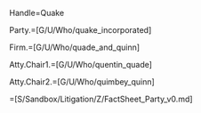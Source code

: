 Handle=Quake

Party.=[G/U/Who/quake_incorporated]

Firm.=[G/U/Who/quade_and_quinn]

Atty.Chair1.=[G/U/Who/quentin_quade]

Atty.Chair2.=[G/U/Who/quimbey_quinn]

=[S/Sandbox/Litigation/Z/FactSheet_Party_v0.md]
